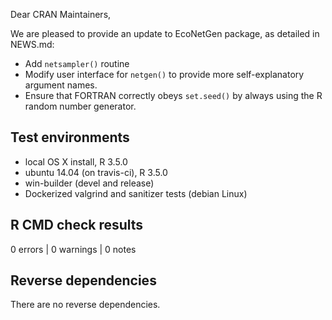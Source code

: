 Dear CRAN Maintainers,

We are pleased to provide an update to EcoNetGen package, as 
detailed in NEWS.md:


* Add `netsampler()` routine
* Modify user interface for `netgen()` to provide more self-explanatory argument names.
* Ensure that FORTRAN correctly obeys `set.seed()` by always using the R random number generator. 

## Test environments

* local OS X install, R 3.5.0
* ubuntu 14.04 (on travis-ci), R 3.5.0
* win-builder (devel and release)
* Dockerized valgrind and sanitizer tests (debian Linux)

## R CMD check results

0 errors | 0 warnings | 0 notes

## Reverse dependencies

There are no reverse dependencies.


